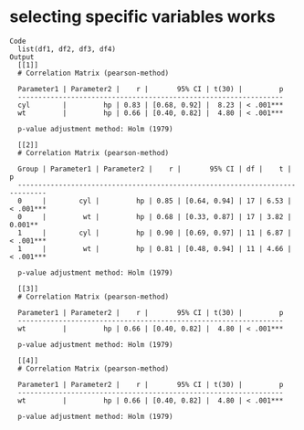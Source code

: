 # selecting specific variables works

    Code
      list(df1, df2, df3, df4)
    Output
      [[1]]
      # Correlation Matrix (pearson-method)
      
      Parameter1 | Parameter2 |    r |       95% CI | t(30) |         p
      -----------------------------------------------------------------
      cyl        |         hp | 0.83 | [0.68, 0.92] |  8.23 | < .001***
      wt         |         hp | 0.66 | [0.40, 0.82] |  4.80 | < .001***
      
      p-value adjustment method: Holm (1979)
      
      [[2]]
      # Correlation Matrix (pearson-method)
      
      Group | Parameter1 | Parameter2 |    r |       95% CI | df |    t |         p
      -----------------------------------------------------------------------------
      0     |        cyl |         hp | 0.85 | [0.64, 0.94] | 17 | 6.53 | < .001***
      0     |         wt |         hp | 0.68 | [0.33, 0.87] | 17 | 3.82 | 0.001**  
      1     |        cyl |         hp | 0.90 | [0.69, 0.97] | 11 | 6.87 | < .001***
      1     |         wt |         hp | 0.81 | [0.48, 0.94] | 11 | 4.66 | < .001***
      
      p-value adjustment method: Holm (1979)
      
      [[3]]
      # Correlation Matrix (pearson-method)
      
      Parameter1 | Parameter2 |    r |       95% CI | t(30) |         p
      -----------------------------------------------------------------
      wt         |         hp | 0.66 | [0.40, 0.82] |  4.80 | < .001***
      
      p-value adjustment method: Holm (1979)
      
      [[4]]
      # Correlation Matrix (pearson-method)
      
      Parameter1 | Parameter2 |    r |       95% CI | t(30) |         p
      -----------------------------------------------------------------
      wt         |         hp | 0.66 | [0.40, 0.82] |  4.80 | < .001***
      
      p-value adjustment method: Holm (1979)
      


